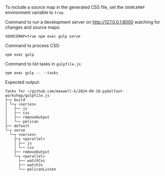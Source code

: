<!-- vim: set filetype=markdown.htmlCommentNoSpell.cog : -->

To include a source map in the generated CSS file, set the `SOURCEMAP`
environment variable to `true`.

Command to run a development server on <http://127.0.0.1:8000> watching for
changes and source maps:

    SOURCEMAP=true npm exec gulp serve

Command to process CSS:

    npm exec gulp

Command to list tasks in `gulpfile.js`:

    npm exec gulp -- --tasks

Expected output:

<!--
[[[cog
from subprocess import run
completed = run(["npm", "exec", "gulp", "--", "--tasks"], capture_output=True, check=True)
cog.outl("\n```\n"+completed.stdout.decode()+"```\n")
]]] -->

```
Tasks for ~/github.com/maxwell-k/2024-09-18-pybelfast-workshop/gulpfile.js
├─┬ build
│ └─┬ <series>
│   ├── js
│   ├── css
│   ├── removeOutput
│   └── pelican
├── default
└─┬ serve
  └─┬ <series>
    ├─┬ <parallel>
    │ ├── js
    │ └── css
    ├── removeOutput
    └─┬ <parallel>
      ├── watchCss
      ├── watchJs
      └── pelicanListen
```

<!-- [[[end]]] -->
